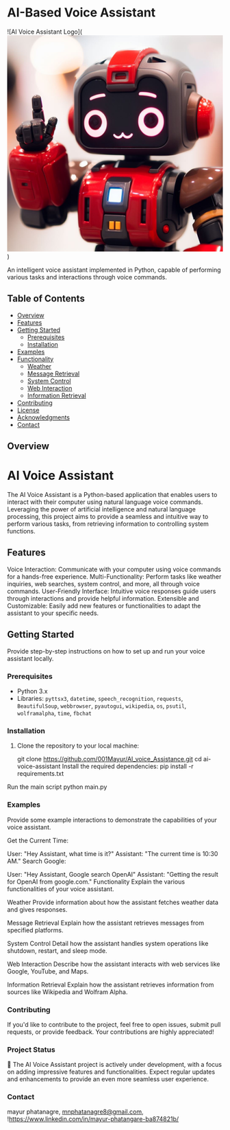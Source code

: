 # AI-Based Voice Assistant

![AI Voice Assistant Logo](![Alt text](assets/_c233194a-5906-4d00-b56a-ad7570d140d8.jpeg)) <!-- Replace with a link to your project logo -->

An intelligent voice assistant implemented in Python, capable of performing various tasks and interactions through voice commands.

## Table of Contents
- [Overview](#overview)
- [Features](#features)
- [Getting Started](#getting-started)
  - [Prerequisites](#prerequisites)
  - [Installation](#installation)
- [Examples](#examples)
- [Functionality](#functionality)
  - [Weather](#weather)
  - [Message Retrieval](#message-retrieval)
  - [System Control](#system-control)
  - [Web Interaction](#web-interaction)
  - [Information Retrieval](#information-retrieval)
- [Contributing](#contributing)
- [License](#license)
- [Acknowledgments](#acknowledgments)
- [Contact](#contact)

## Overview

# AI Voice Assistant
The AI Voice Assistant is a Python-based application that enables users to interact with their computer using natural language voice commands. Leveraging the power of artificial intelligence and natural language processing, this project aims to provide a seamless and intuitive way to perform various tasks, from retrieving information to controlling system functions.


## Features

Voice Interaction: Communicate with your computer using voice commands for a hands-free experience.
Multi-Functionality: Perform tasks like weather inquiries, web searches, system control, and more, all through voice commands.
User-Friendly Interface: Intuitive voice responses guide users through interactions and provide helpful information.
Extensible and Customizable: Easily add new features or functionalities to adapt the assistant to your specific needs.

## Getting Started

Provide step-by-step instructions on how to set up and run your voice assistant locally.

### Prerequisites

- Python 3.x
- Libraries: `pyttsx3`, `datetime`, `speech_recognition`, `requests`, `BeautifulSoup`, `webbrowser`, `pyautogui`, `wikipedia`, `os`, `psutil`, `wolframalpha`, `time`, `fbchat`

### Installation

1. Clone the repository to your local machine:

   
   git clone https://github.com/001Mayur/AI_voice_Assistance.git
   cd ai-voice-assistant
Install the required dependencies:
    pip install -r requirements.txt

Run the main script
    python main.py



### Examples
Provide some example interactions to demonstrate the capabilities of your voice assistant.

Get the Current Time:

User: "Hey Assistant, what time is it?"
Assistant: "The current time is 10:30 AM."
Search Google:

User: "Hey Assistant, Google search OpenAI"
Assistant: "Getting the result for OpenAI from google.com."
Functionality
Explain the various functionalities of your voice assistant.

Weather
Provide information about how the assistant fetches weather data and gives responses.

Message Retrieval
Explain how the assistant retrieves messages from specified platforms.

System Control
Detail how the assistant handles system operations like shutdown, restart, and sleep mode.

Web Interaction
Describe how the assistant interacts with web services like Google, YouTube, and Maps.

Information Retrieval
Explain how the assistant retrieves information from sources like Wikipedia and Wolfram Alpha.

### Contributing
If you'd like to contribute to the project, feel free to open issues, submit pull requests, or provide feedback. Your contributions are highly appreciated!

### Project Status
🚀 The AI Voice Assistant project is actively under development, with a focus on adding impressive features and functionalities. Expect regular updates and enhancements to provide an even more seamless user experience.

### Contact
mayur phatanagre,
mnphatanagre8@gmail.com,
!https://www.linkedin.com/in/mayur-phatangare-ba874821b/


